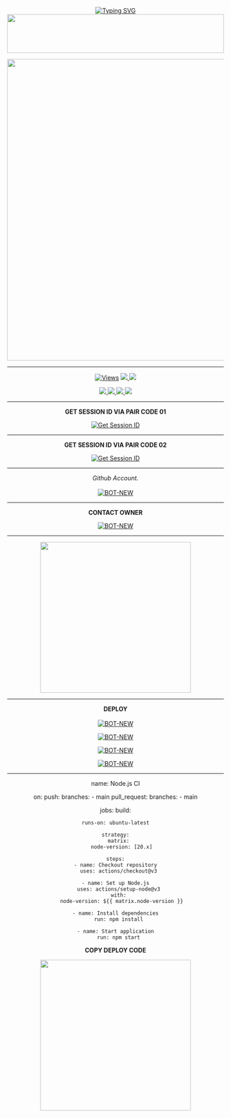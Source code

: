 <div align="center">


 [![Typing SVG](https://readme-typing-svg.herokuapp.com?font=Rockstar-ExtraBold&color=F01&lines=ＡＳＩＴＨＡ+ＭＤ+V3+ＷＨＡＴＳＡＰＰ+ＢＯＴ)](https://git.io/typing-svg)
<img src="https://i.imgur.com/dBaSKWF.gif" height="90" width="100%">

<p align="center">
<a href="https://github.com/ASITHA-MD/BOT-NEW">
    <img src=https://i.ibb.co/0GhKf6N/20241120-113020.jpg"  width="700px">
</a>
<hr>
 <p align="center">

  <a href="https://github.com/ASITHA-MD/BOT-NEW">
    <img src="https://hits.seeyoufarm.com/api/count/incr/badge.svg?url=https%3A%2F%2Fgithub.com%2FASITHA-MD%2FBOT-NEW&count_bg=%2379C83D&title_bg=%23555555&icon=gitpod.svg&icon_color=%23E7E7E7&title=Views&edge_flat=false" alt="Views"/></a>
  
  </a>
  <a href="https://github.com/ASITHA-MD/BOT-NEW">
    <img src="https://img.shields.io/github/forks/ASITHA-MD/BOT-NEW?label=Fork&style=social">
    
  </a>
  <a href="https://github.com/ASITHA-MD/BOT-NEW">
    <img src="https://img.shields.io/github/stars/ASITHA-MD/BOT-NEW?style=social">
  </a>
</p>

<p align="center">
  <a href="https://github.com/ASITHA-MD/BOT-NEW">
    <img src="https://img.shields.io/github/repo-size/ASITHA-MD/BOT-NEW?color=purple&label=Repo%20Size&style=plastic">

  </a>
  <a href="https://github.com/ASITHA-MD/BOT-NEW">
    <img src="https://img.shields.io/github/license/ASITHA-MD/BOT-NEW?color=purple&label=License&style=plastic">

  </a>
  <a href="https://github.com/ASITHA-MD/BOT-NEW">
    <img src="https://img.shields.io/github/languages/top/ASITHA-MD/BOT-NEW?color=purple&label=Javascript&style=plastic">

  </a>
  <a href="https://github.com/ASITHA-MD/BOT-NEW">
    <img src="https://img.shields.io/static/v1?label=Author&message=Asitha%20Chathuranga&color=purple&style=plastic">

  </a>
  </p>
</p>

<hr>
<b>GET SESSION ID VIA PAIR CODE 01</b>

<a href='https://pair-web.asitha.us.kg' target="_blank"><img alt='Get Session ID' src='https://img.shields.io/badge/Click here to get your session id-blue?style=for-the-badge&logo=opencv&logoColor=white'/></a>

<hr>
<b>GET SESSION ID VIA PAIR CODE 02</b>

<a href='https://willing-gertrude-asitha-4de0249e.koyeb.app/' target="_blank"><img alt='Get Session ID' src='https://img.shields.io/badge/Click here to get your session id-blue?style=for-the-badge&logo=opencv&logoColor=white'/></a>

<hr>

  _Github Account._<br><br>
     [![BOT-NEW](https://img.shields.io/badge/HOW_TO_MAKE_GITHUB_ACCOUNT-red?style=for-the-badge&logo=youtube&logoColor=white)](https://youtu.be/NZ6oSZfoR88?si=A4ThxQppWddcYZYD)
<br>
<hr>
<b>CONTACT OWNER</b>

[![BOT-NEW](https://telegra.ph/file/99460844d012cad1b7ee4.jpg)](https://wa.me/94743381623)
<hr>

<a href="https://whatsapp.com/channel/0029VaeyMWv3QxRu4hA6c33Z"><img src="https://img.shields.io/badge/Join%20Our%20WhatsApp%20Channel-green"  width="350"></a>

<hr>

<b>DEPLOY</b>
</br>
</br>
 [![BOT-NEW](https://img.shields.io/badge/asitha_md_deploy_on_heroku-430098?style=for-the-badge&logo=heroku&logoColor=white&buttcode=1n2i3m4a)](https://dashboard.heroku.com/new?template=https://github.com/YAKARI-SL/ASITHA-MD)
  
[![BOT-NEW](https://img.shields.io/badge/asitha_md_deploy_on_railway-0B0D0E?style=for-the-badge&logo=railway&logoColor=white&buttcode=1n2i3m4a)](https://railway.app?referralCode=queen-elisa)
   
[![BOT-NEW](https://img.shields.io/badge/asitha_md_deploy_on_replit-F2620?style=for-the-badge&logo=replit&logoColor=white&buttcode=1n2i3m4a)](https://replit.com/)
   
[![BOT-NEW](https://img.shields.io/badge/asitha_md_deploy_on_render-000000?style=for-the-badge&logo=render&logoColor=white&buttcode=1n2i3m4a)](https://docs.render.com/free)

<hr> 

name: Node.js CI

on:
  push:
    branches:
      - main
  pull_request:
    branches:
      - main

jobs:
  build:

    runs-on: ubuntu-latest

    strategy:
      matrix:
        node-version: [20.x]

    steps:
    - name: Checkout repository
      uses: actions/checkout@v3

    - name: Set up Node.js
      uses: actions/setup-node@v3
      with:
        node-version: ${{ matrix.node-version }}

    - name: Install dependencies
      run: npm install

    - name: Start application
      run: npm start

<b>COPY DEPLOY CODE</b></br>

<a href="https://whatsapp.com/channel/0029VaeyMWv3QxRu4hA6c33Z/499"><img src="https://img.shields.io/badge/COPY%20DEPLOY%20CODE-red"  width="350"></a>

